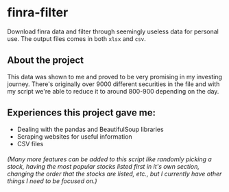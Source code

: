 # finra-filter

Download finra data and filter through seemingly useless data for personal use.
The output files comes in both `xlsx` and `csv`.

## About the project

This data was shown to me and proved to be very promising in my investing journey.
There's originally over 9000 different securities in the file and with my script
we're able to reduce it to around 800-900 depending on the day.

## Experiences this project gave me:

- Dealing with the pandas and BeautifulSoup libraries
- Scraping websites for useful information
- CSV files

###### (Many more features can be added to this script like randomly picking a stock, having the most popular stocks listed first in it's own section, changing the order that the stocks are listed, etc., but I currently have other things I need to be focused on.)
